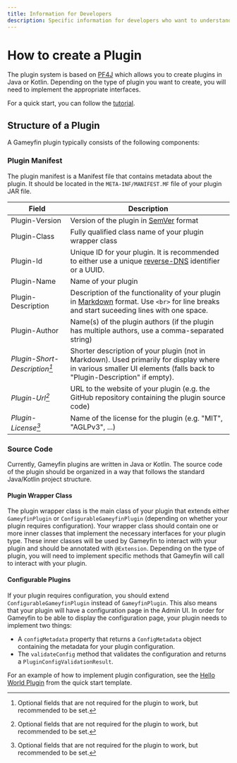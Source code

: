 ```yaml
---
title: Information for Developers
description: Specific information for developers who want to understand how to work with the plugin system
---
```


# How to create a Plugin

The plugin system is based on [PF4J](https://github.com/pf4j/pf4j) which allows you to create plugins in Java or Kotlin.
Depending on the type of plugin you want to create, you will need to implement the appropriate interfaces.

For a quick start, you can follow the [tutorial](tutorial.md).

## Structure of a Plugin

A Gameyfin plugin typically consists of the following components:

### Plugin Manifest

The plugin manifest is a Manifest file that contains metadata about the plugin.
It should be located in the `META-INF/MANIFEST.MF` file of your plugin JAR file.

| Field                          | Description                                                                                                                                                          |
|--------------------------------|----------------------------------------------------------------------------------------------------------------------------------------------------------------------|
| Plugin-Version                 | Version of the plugin in [SemVer](https://semver.org) format                                                                                                         |
| Plugin-Class                   | Fully qualified class name of your plugin wrapper class                                                                                                              |
| Plugin-Id                      | Unique ID for your plugin. It is recommended to either use a unique [reverse-DNS](https://en.wikipedia.org/wiki/Reverse_domain_name_notation) identifier or a UUID.  |
| Plugin-Name                    | Name of your plugin                                                                                                                                                  |
| Plugin-Description             | Description of the functionality of your plugin in [Markdown](https://commonmark.org/) format. Use `<br>` for line breaks and start suceeding lines with one space.  |
| Plugin-Author                  | Name(s) of the plugin authors (if the plugin has multiple authors, use a comma-separated string)                                                                     |
| _Plugin-Short-Description[^1]_ | Shorter description of your plugin (not in Markdown). Used primarily for display where in various smaller UI elements (falls back to "Plugin-Description" if empty). |
| _Plugin-Url[^1]_               | URL to the website of your plugin (e.g. the GitHub repository containing the plugin source code)                                                                     |
| _Plugin-License[^1]_           | Name of the license for the plugin (e.g. "MIT", "AGLPv3", ...)                                                                                                       |

[^1]: Optional fields that are not required for the plugin to work, but recommended to be set.

### Source Code

Currently, Gameyfin plugins are written in Java or Kotlin.
The source code of the plugin should be organized in a way that follows the standard Java/Kotlin project structure.

#### Plugin Wrapper Class

The plugin wrapper class is the main class of your plugin that extends either `GameyfinPlugin` or `ConfigurableGameyfinPlugin` (depending on whether your plugin requires configuration).
Your wrapper class should contain one or more inner classes that implement the necessary interfaces for your plugin type.
These inner classes will be used by Gameyfin to interact with your plugin and should be annotated with `@Extension`.
Depending on the type of plugin, you will need to implement specific methods that Gameyfin will call to interact with your plugin.

#### Configurable Plugins

If your plugin requires configuration, you should extend `ConfigurableGameyfinPlugin` instead of `GameyfinPlugin`.
This also means that your plugin will have a configuration page in the Admin UI.
In order for Gameyfin to be able to display the configuration page, your plugin needs to implement two things:
- A `configMetadata` property that returns a `ConfigMetadata` object containing the metadata for your plugin configuration.
- The `validateConfig` method that validates the configuration and returns a `PluginConfigValidationResult`.

For an example of how to implement plugin configuration, see the [Hello World Plugin](https://github.com/gameyfin/plugin-template/blob/main/src/main/kotlin/de/grimsi/gameyfinplugins/template/HelloWorldPlugin.kt) from the quick start template.
